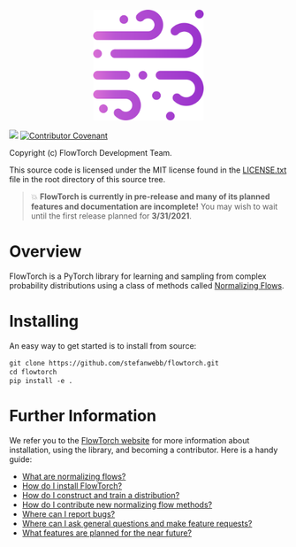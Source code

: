 <p align="center"><img src="https://github.com/stefanwebb/flowtorch/raw/master/website/static/img/logo.svg" width="200rem" /></p>

[![](https://github.com/stefanwebb/flowtorch/workflows/Python%20package/badge.svg)](https://github.com/stefanwebb/flowtorch/actions?query=workflow%3A%22Python+package%22) [![Contributor Covenant](https://img.shields.io/badge/Contributor%20Covenant-2.0-4baaaa.svg)](code_of_conduct.md)

Copyright (c) FlowTorch Development Team.

This source code is licensed under the MIT license found in the
[LICENSE.txt](https://github.com/stefanwebb/flowtorch/blob/master/LICENSE.txt) file in the root directory of this source tree.

> :boom: **FlowTorch is currently in pre-release and many of its planned features and documentation are incomplete!** You may wish to wait until the first release planned for **3/31/2021**.

# Overview

FlowTorch is a PyTorch library for learning and sampling from complex probability distributions using a class of methods called [Normalizing Flows](https://arxiv.org/abs/1908.09257).

# Installing

An easy way to get started is to install from source:

    git clone https://github.com/stefanwebb/flowtorch.git
    cd flowtorch
    pip install -e .

# Further Information

We refer you to the [FlowTorch website](https://flowtorch.ai) for more information about installation, using the library, and becoming a contributor. Here is a handy guide:

* [What are normalizing flows?](https://flowtorch.ai/users)
* [How do I install FlowTorch?](https://flowtorch.ai/users/installation)
* [How do I construct and train a distribution?](https://flowtorch.ai/users/start)
* [How do I contribute new normalizing flow methods?](https://flowtorch.ai/dev/overview)
* [Where can I report bugs?](https://github.com/stefanwebb/flowtorch/issues)
* [Where can I ask general questions and make feature requests?](https://github.com/stefanwebb/flowtorch/discussions)
* [What features are planned for the near future?](https://github.com/stefanwebb/flowtorch/projects)